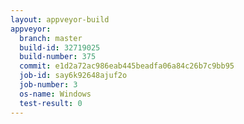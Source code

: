 ```yaml
---
layout: appveyor-build
appveyor:
  branch: master
  build-id: 32719025
  build-number: 375
  commit: e1d2a72ac986eab445beadfa06a84c26b7c9bb95
  job-id: say6k92648ajuf2o
  job-number: 3
  os-name: Windows
  test-result: 0
---
```

